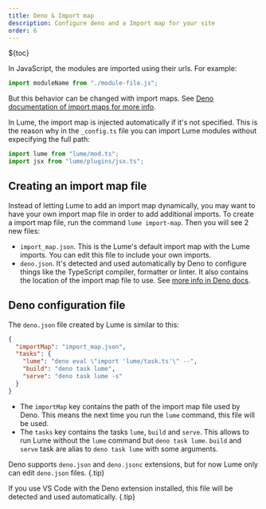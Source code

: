 ```yaml
---
title: Deno & Import map
description: Configure deno and a Import map for your site
order: 6
---
```


${toc}

In JavaScript, the modules are imported using their urls. For example:

```js
import moduleName from "./module-file.js";
```

But this behavior can be changed with import maps. See
[Deno documentation of import maps for more info](https://deno.land/manual/linking_to_external_code/import_maps).

In Lume, the import map is injected automatically if it's not specified. This is
the reason why in the `_config.ts` file you can import Lume modules without
expecifying the full path:

```js
import lume from "lume/mod.ts";
import jsx from "lume/plugins/jsx.ts";
```

## Creating an import map file

Instead of letting Lume to add an import map dynamically, you may want to have
your own import map file in order to add additional imports. To create a import
map file, run the command `lume import-map`. Then you will see 2 new files:

- `import_map.json`. This is the Lume's default import map with the Lume
  imports. You can edit this file to include your own imports.
- `deno.json`. It's detected and used automatically by Deno to configure things
  like the TypeScript compiler, formatter or linter. It also contains the
  location of the import map file to use. See
  [more info in Deno docs](https://deno.land/manual/getting_started/configuration_file).

## Deno configuration file

The `deno.json` file created by Lume is similar to this:

```json
{
  "importMap": "import_map.json",
  "tasks": {
    "lume": "deno eval \"import 'lume/task.ts'\" --",
    "build": "deno task lume",
    "serve": "deno task lume -s"
  }
}
```

- The `importMap` key contains the path of the import map file used by Deno.
  This means the next time you run the `lume` command, this file will be used.
- The `tasks` key contains the tasks `lume`, `build` and `serve`. This allows to
  run Lume without the `lume` command but `deno task lume`. `build` and `serve`
  task are alias to `deno task lume` with some arguments.

Deno supports `deno.json` and `deno.jsonc` extensions, but for now Lume only can
edit `deno.json` files. {.tip}

If you use VS Code with the Deno extension installed, this file will be detected
and used automatically. {.tip}
